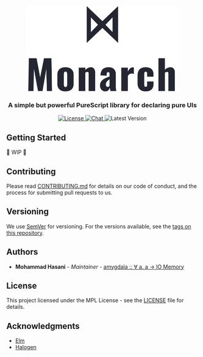 <p align="center">
  <img width="400" height="224" src="docs/media/logo-branded.svg">
</p>

<h3 align="center">
  A simple but powerful PureScript library for declaring pure UIs
</h3>

<p align="center">
  <a href="LICENSE">
    <img alt="License" 
         src="https://img.shields.io/badge/license-MPL-%23242631?style=for-the-badge"
    >
  </a>
  <a href="https://t.me/ifpc_group">
    <img alt="Chat" 
         src="https://img.shields.io/badge/chat-Telegram-%23242631?style=for-the-badge"
    >
  </a>
  <a>
    <img alt="Latest Version" 
         src="https://img.shields.io/badge/version-0.0.0-%23242631?style=for-the-badge"
    >
  </a>
</p>

## Getting Started

🚧 WIP 🚧

## Contributing

Please read [CONTRIBUTING.md](CONTRIBUTING.md) for details on our code of conduct, and the process for submitting pull requests to us.

## Versioning

We use [SemVer](http://semver.org/) for versioning. For the versions available, see the [tags on this repository](thebrodmann/purescript-monarch/tags).

## Authors

- **Mohammad Hasani** - _Maintainer_ - [amygdala :: ∀ a. a → IO Memory](https://github.com/thebrodmann)

## License

This project licensed under the MPL License - see the [LICENSE](LICENSE) file for details.

## Acknowledgments

- [Elm](https://elm-lang.org/)
- [Halogen](https://github.com/purescript-halogen/purescript-halogen)

